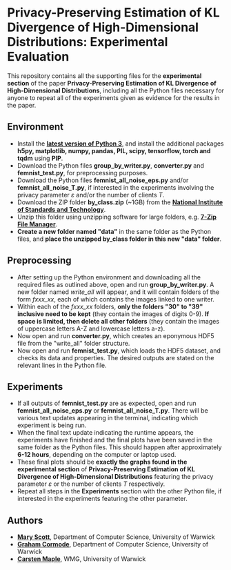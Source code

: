 # Privacy-Preserving Estimation of KL Divergence of High-Dimensional Distributions: Experimental Evaluation

This repository contains all the supporting files for the **experimental section** of the paper **Privacy-Preserving Estimation of KL Divergence of High-Dimensional Distributions**, including all the Python files necessary for anyone to repeat all of the experiments given as evidence for the results in the paper.

## Environment

- Install the [**latest version of Python 3**](https://www.python.org/downloads/), and install the additional packages **h5py, matplotlib, numpy, pandas, PIL, scipy, tensorflow, torch and tqdm** using **PIP**.
- Download the Python files **group_by_writer.py**, **converter.py** and **femnist_test.py**, for preprocessing purposes.
- Download the Python files **femnist_all_noise_eps.py** and/or **femnist_all_noise_T.py**, if interested in the experiments involving the privacy parameter $\varepsilon$ and/or the number of clients $T$.
- Download the ZIP folder **by_class.zip** (~1GB) from the [**National Institute of Standards and Technology**](https://s3.amazonaws.com/nist-srd/SD19/by_class.zip).
- Unzip this folder using unzipping software for large folders, e.g. [**7-Zip File Manager**](https://7-zip.org/download.html).
- **Create a new folder named "data"** in the same folder as the Python files, and **place the unzipped by_class folder in this new "data" folder**.

## Preprocessing

- After setting up the Python environment and downloading all the required files as outlined above, open and run **group_by_writer.py**. A new folder named *write_all* will appear, and it will contain folders of the form *fxxx_xx*, each of which contains the images linked to one writer.
- Within each of the *fxxx_xx* folders, **only the folders "30" to "39" inclusive need to be kept** (they contain the images of digits 0-9). **If space is limited, then delete all other folders** (they contain the images of uppercase letters A-Z and lowercase letters a-z).
- Now open and run **converter.py**, which creates an eponymous HDF5 file from the "write_all" folder structure.
- Now open and run **femnist_test.py**, which loads the HDF5 dataset, and checks its data and properties. The desired outputs are stated on the relevant lines in the Python file.

## Experiments

- If all outputs of **femnist_test.py** are as expected, open and run **femnist_all_noise_eps.py** or **femnist_all_noise_T.py**. There will be various text updates appearing in the terminal, indicating which experiment is being run.
- When the final text update indicating the runtime appears, the experiments have finished and the final plots have been saved in the same folder as the Python files. This should happen after approximately **6-12 hours**, depending on the computer or laptop used. 
- These final plots should be **exactly the graphs found in the experimental section** of **Privacy-Preserving Estimation of KL Divergence of High-Dimensional Distributions** featuring the privacy parameter $\varepsilon$ or the number of clients $T$ respectively.
- Repeat all steps in the **Experiments** section with the other Python file, if interested in the experiments featuring the other parameter.

## Authors

- **[Mary Scott](https://mary-python.github.io/)**, Department of Computer Science, University of Warwick
- **[Graham Cormode](http://dimacs.rutgers.edu/~graham/)**, Department of Computer Science, University of Warwick
- **[Carsten Maple](https://warwick.ac.uk/fac/sci/wmg/people/profile/?wmgid=1102)**, WMG, University of Warwick

